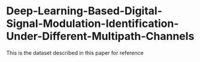 # Deep-Learning-Based-Digital-Signal-Modulation-Identification-Under-Different-Multipath-Channels
This is the dataset described in this paper for reference
